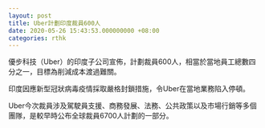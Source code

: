 ```yaml
---
layout: post
title: Uber計劃印度裁員600人
date: 2020-05-26 15:43:53.000000000 +08:00
categories: rthk
---
```


優步科技（Uber）的印度子公司宣佈，計劃裁員600人，相當於當地員工總數四分之一，目標為削減成本渡過難關。

印度因應新型冠狀病毒疫情採取嚴格封鎖措施，令Uber在當地業務陷入停頓。

Uber今次裁員涉及駕駛員支援、商務發展、法務、公共政策以及市場行銷等多個團隊，是較早時公布全球裁員6700人計劃的一部分。
